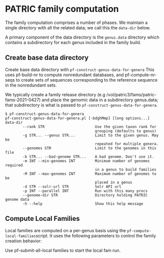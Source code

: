# PATRIC family computation

The family computation comprises a number of phases. We maintain a single directory with all the related data; we call this the `data-dir` below. 

A primary component of the data directory is the `genus.data` directory which contains a subdirectory for each genus included in the family build.

## Create base data directory

Create base data directory with `pf-construct-genus-data-for-genera`
This uses pf-build-nr to compute nonredundant databases, and pf-compute-nr-seqs
to create sets of sequences corresponding to the reference sequence in the nonredundant
sets.

We typically create a family release directory (e.g /vol/patric3/fams/patric-fams-2021-0427) and place the genomic data in a subdirectory genus.data; that subdirectory is what is passed to `pf-construct-genus-data-for-genera`.

```
$ pf-construct-genus-data-for-genera
pf-construct-genus-data-for-genera.pl [-bdghMmp] [long options...] data-dir
        --rank STR                       Use the given taxon rank for
                                         grouping (defaults to genus)
        -g STR... --genus STR...         Limit to the given genus. May be
                                         repeated for multiple genera.
        --genomes STR                    Limit to the genomes in this file
        -b STR... --bad-genome STR...    A bad genome. Don't use it.
        -m INT --min-genomes INT         Minimum number of genomes required
                                         in a genus to build families
        -M INT --max-genomes INT         Maximum number of genomes to be
                                         placed in a genus
        -d STR --solr-url STR            Solr API url
        -p INT --parallel INT            Run with this many procs
        --genome-dir STR                 Directory holding PATRIC genome data
        -h --help                        Show this help message
```



## Compute Local Families

Local families are computed on a per-genus basis using the `pf-compute-local-families`script. It uses the following parameters to control the family creation behavior:

Use pf-submit-all-local families to start the local fam run.



